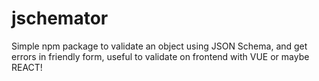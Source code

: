 # jschemator
Simple npm package to validate an object using JSON Schema, and get errors in friendly form, useful to validate on frontend with VUE or maybe REACT!
